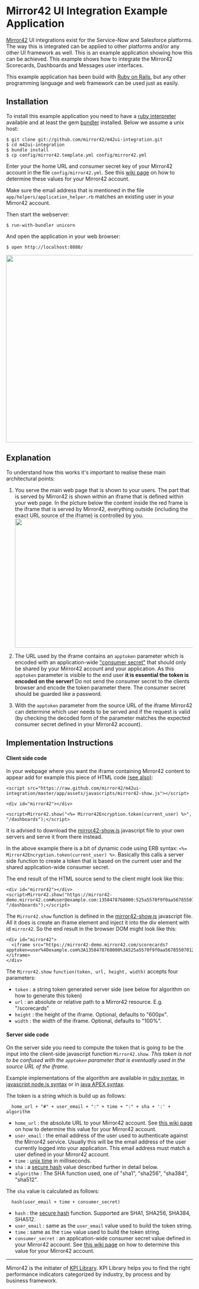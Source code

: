 # Mirror42 UI Integration Example Application

[Mirror42](http://mirror42.com) UI integrations exist for the Service-Now and Salesforce platforms. The way this is integrated can be applied to other platforms and/or any other UI framework as well. This is an example application showing how this can be achieved. This example shows how to integrate the Mirror42 Scorecards, Dashboards and Messages user interfaces.

This example application has been build with [Ruby on Rails](http://rubyonrails.org/), but any other programming language and web framework can be used just as easily.


## Installation

To install this example application you need to have a [ruby interpreter](http://www.ruby-lang.org/en/) available and at least the gem [bundler](http://gembundler.com/) installed. Below we assume a unix host:

```
$ git clone git://github.com/mirror42/m42ui-integration.git
$ cd m42ui-integration
$ bundle install
$ cp config/mirror42.template.yml config/mirror42.yml
```

Enter your the home URL and consumer secret key of your Mirror42 account in the file `config/mirror42.yml`. See this [wiki page](https://github.com/mirror42/m42ui-integration/wiki/Home-URL-and-Consumer-Secret) on how to determine these values for your Mirror42 account.

Make sure the email address that is mentioned in the file `app/helpers/application_helper.rb` matches an existing user in your Mirror42 account.

Then start the webserver:

```
$ run-with-bundler unicorn
```

And open the application in your web browser:

```
$ open http://localhost:8080/
```

<img src="https://raw.github.com/mirror42/m42ui-integration/master/public/images/m42ui-integration.png" width="727" height="505"/>


## Explanation

To understand how this works it's important to realise these main architectural points:

1. You serve the main web page that is shown to your users. The part that is served by Mirror42 is shown within an iframe that is defined within your web page. In the picture below the content inside the red frame is the iframe that is served by Mirror42, everything outside (including the exact URL source of the iframe) is controlled by you. <img src="https://raw.github.com/mirror42/m42ui-integration/master/public/images/m42ui-integration-iframe.png" width="500" height="348"/>

2. The URL used by the iframe contains an `apptoken` parameter which is encoded with an application-wide ["consumer secret"](https://github.com/mirror42/m42ui-integration/wiki/Home-URL-and-Consumer-Secret) that should only be shared by your Mirror42 account and your application. As this `apptoken` parameter is visible to the end user __it is essential the token is encoded on the server!__ Do not send the consumer secret to the clients browser and encode the token parameter there. The consumer secret should be guarded like a password.

3. With the `apptoken` parameter from the source URL of the iframe Mirror42 can determine which user needs to be served and if the request is valid (by checking the decoded form of the parameter matches the expected consumer secret defined in your Mirror42 account).


## Implementation Instructions

#### Client side code

In your webpage where you want the iframe containing Mirror42 content to appear add for example this piece of HTML code [(see also)](https://github.com/mirror42/m42ui-integration/blob/master/app/views/mirror42/dashboards.html.erb):

```
<script src="https://raw.github.com/mirror42/m42ui-integration/master/app/assets/javascripts/mirror42-show.js"></script>

<div id="mirror42"></div>

<script>Mirror42.show("<%= Mirror42Encryption.token(current_user) %>", "/dashboards");</script>
```



It is advised to download the [mirror42-show.js](https://github.com/mirror42/m42ui-integration/blob/master/app/assets/javascripts/mirror42-show.js) javascript file to your own servers and serve it from there instead.

In the above example there is a bit of dynamic code using ERB syntax: `<%= Mirror42Encryption.token(current_user) %>`. Basically this calls a server side function to create a token that is based on the current user and the shared application-wide consumer secret.

The end result of the HTML source send to the client might look like this:

```
<div id="mirror42"></div>
<script>Mirror42.show("https://mirror42-demo.mirror42.com#user@example.com:1358478768000:525a5570f9f0aa5678550701202833290528b4072ad3:sha1", "/dashboards");</script>
```

The `Mirror42.show` function is defined in the [mirror42-show.js](https://github.com/mirror42/m42ui-integration/blob/master/app/assets/javascripts/mirror42-show.js) javascript file. All it does is create an iframe element and inject it into the div element with id `mirror42`. So the end result in the browser DOM might look like this:

```
<div id="mirror42">
  <iframe src="https://mirror42-demo.mirror42.com/scorecards?apptoken=user%40example.com%3A1358478768000%3A525a5570f9f0aa5678550701202833290528b4072ad3%3Asha1"></iframe>
</div>
```

The `Mirror42.show` `function(token, url, height, width)` accepts four parameters:

* `token` : a string token generated server side (see below for algorithm on how to generate this token)
* `url` : an absolute or relative path to a Mirror42 resource. E.g. "/scorecards"
* `height` : the height of the iframe. Optional, defaults to "600px".
* `width` : the width of the iframe. Optional, defaults to "100%".


#### Server side code

On the server side you need to compute the token that is going to be the input into the client-side javascript function `Mirror42.show`. _This token is not to be confused with the `apptoken` parameter that is eventually used in the source URL of the iframe._

Example implementations of the algorithm are available in [ruby syntax](https://github.com/mirror42/m42ui-integration/blob/master/lib/mirror42_encryption.rb), in [javascript node.js syntax](https://github.com/mirror42/m42ui-integration/blob/master/lib/mirror42_encryption.js) or in [java APEX syntax](https://github.com/mirror42/m42ui-integration/blob/master/lib/mirror42_encryption.apex.java).

The token is a string which is build up as follows:

```
  home_url + "#" + user_email + ":" + time + ":" + sha + ':' + algorithm
```

* `home_url` : the absolute URL to your Mirror42 account. See [this wiki page](https://github.com/mirror42/m42ui-integration/wiki/Home-URL-and-Consumer-Secret) on how to determine this value for your Mirror42 account.
* `user_email` : the email address of the user used to authenticate against the Mirror42 service. Usually this will be the email address of the user currently logged into your application. This email address must match a user defined in your Mirror42 account.
* `time` : [unix time](http://en.wikipedia.org/wiki/Unix_time) in milliseconds.
* `sha` : a [secure hash](http://en.wikipedia.org/wiki/Secure_Hash_Algorithm) value described further in detail below.
* `algorithm` : The SHA function used, one of "sha1", "sha256", "sha384", "sha512".

The `sha` value is calculated as follows:

```
  hash(user_email + time + consumer_secret)
```

* `hash` : the [secure hash](http://en.wikipedia.org/wiki/Secure_Hash_Algorithm) function. Supported are SHA1, SHA256, SHA384, SHA512.
* `user_email` : same as the `user_email` value used to build the token string.
* `time` : same as the `time` value used to build the token string.
* `consumer_secret` : an application-wide consumer secret value defined in your Mirror42 account. See [this wiki page](https://github.com/mirror42/m42ui-integration/wiki/Home-URL-and-Consumer-Secret) on how to determine this value for your Mirror42 account.


----------------------------

Mirror42 is the initiater of [KPI Library](http://kpilibrary.com). KPI Library helps you to find the right performance indicators categorized by industry, by process and by business framework.
